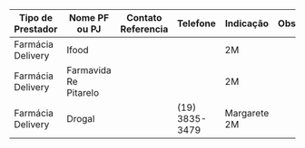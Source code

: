 | Tipo de Prestador | Nome PF ou PJ         | Contato Referencia | Telefone       | Indicação    | Observ. |
| ----------------- | --------------------- | ------------------ | -------------- | ------------ | ------- |
| Farmácia Delivery | Ifood                 |                    |                | 2M           |         |
| Farmácia Delivery | Farmavida Re Pitarelo |                    |                | 2M           |         |
| Farmácia Delivery | Drogal                |                    | (19) 3835-3479 | Margarete 2M |         |
